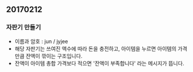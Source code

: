 ## 20170212

### 자판기 만들기

- 이름과 암호 : jun / jyjee
- 해당 자판기는 쓰여진 액수에 따라 돈을 충전하고, 아이템을 누르면 아이템의 가격만큼 잔액이 깎이는 구조입니다. 
- 잔액이 아이템 총합 가격보다 적으면 '잔액이 부족합니다' 라는 메시지가 뜹니다.